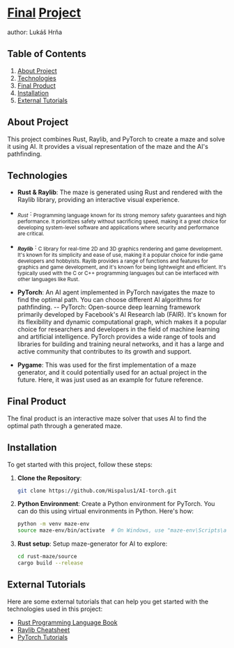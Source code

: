 # <ins>Final</ins> <ins>Project</ins>
author: Lukáš Hrňa

## Table of Contents

1. [About Project](#about-project)
2. [Technologies](#technologies)
3. [Final Product](#final-product)
4. [Installation](#installation)
5. [External Tutorials](#external-tutorials)

## About Project

This project combines Rust, Raylib, and PyTorch to create a maze and solve it using AI. It provides a visual representation of the maze and the AI's pathfinding.

## Technologies

- **Rust & Raylib**: The maze is generated using Rust and rendered with the Raylib library, providing an interactive visual experience.
- <sub>*Rust*</sub> :
  <sub>Programming language known for its strong memory safety guarantees and high performance. It prioritizes safety without sacrificing speed, making it a great choice for developing system-level software and applications where security and performance are critical.</sub>

- **<sub>*Raylib*</sub>** :
  <sub>C library for real-time 2D and 3D graphics rendering and game development. It's known for its simplicity and ease of use, making it a popular choice for indie game developers and hobbyists. Raylib provides a range of functions and features for graphics and game development, and it's known for being lightweight and efficient. It's typically used with the C or C++ programming languages but can be interfaced with other languages like Rust.</sub>

- **PyTorch**: An AI agent implemented in PyTorch navigates the maze to find the optimal path. You can choose different AI algorithms for pathfinding.
-- PyTorch:
Open-source deep learning framework primarily developed by Facebook's AI Research lab (FAIR). It's known for its flexibility and dynamic computational graph, which makes it a popular choice for researchers and developers in the field of machine learning and artificial intelligence. PyTorch provides a wide range of tools and libraries for building and training neural networks, and it has a large and active community that contributes to its growth and support.

- **Pygame**: This was used for the first implementation of a maze generator, and it could potentially used for an actual project in the future. Here, it was just used as an example for future reference.
  


## Final Product

The final product is an interactive maze solver that uses AI to find the optimal path through a generated maze.

## Installation

To get started with this project, follow these steps:

1. **Clone the Repository**:

   ```bash
   git clone https://github.com/Hispalus1/AI-torch.git

2. **Python Environment**: Create a Python environment for PyTorch. You can do this using virtual environments in Python. Here's how:

   ```bash
   python -m venv maze-env
   source maze-env/bin/activate  # On Windows, use "maze-env\Scripts\activate"

3. **Rust setup**: Setup maze-generator for AI to explore:
   ```bash
   cd rust-maze/source
   cargo build --release

## External Tutorials

Here are some external tutorials that can help you get started with the technologies used in this project:

- [Rust Programming Language Book](https://doc.rust-lang.org/book/)
- [Raylib Cheatsheet](https://www.raylib.com/cheatsheet/cheatsheet.html)
- [PyTorch Tutorials](https://pytorch.org/tutorials/)


